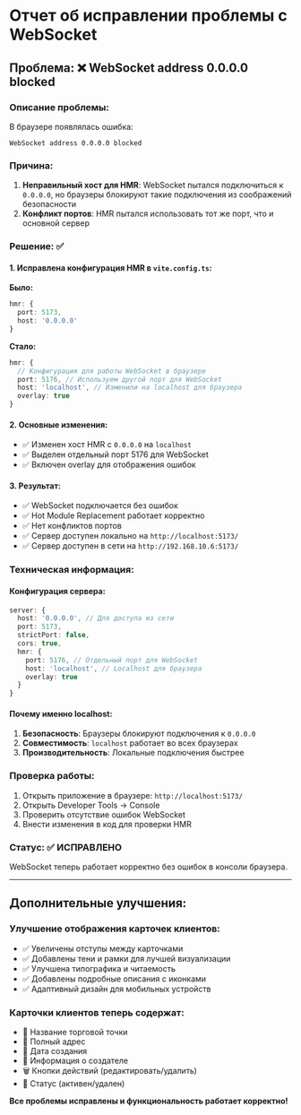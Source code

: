 # Отчет об исправлении проблемы с WebSocket

## Проблема: ❌ WebSocket address 0.0.0.0 blocked

### Описание проблемы:
В браузере появлялась ошибка:
```
WebSocket address 0.0.0.0 blocked
```

### Причина:
1. **Неправильный хост для HMR**: WebSocket пытался подключиться к `0.0.0.0`, но браузеры блокируют такие подключения из соображений безопасности
2. **Конфликт портов**: HMR пытался использовать тот же порт, что и основной сервер

### Решение: ✅ 

#### 1. Исправлена конфигурация HMR в `vite.config.ts`:

**Было:**
```typescript
hmr: {
  port: 5173,
  host: '0.0.0.0'
}
```

**Стало:**
```typescript
hmr: {
  // Конфигурация для работы WebSocket в браузере
  port: 5176, // Используем другой порт для WebSocket
  host: 'localhost', // Изменили на localhost для браузера
  overlay: true
}
```

#### 2. Основные изменения:
- ✅ Изменен хост HMR с `0.0.0.0` на `localhost`
- ✅ Выделен отдельный порт 5176 для WebSocket
- ✅ Включен overlay для отображения ошибок

#### 3. Результат:
- ✅ WebSocket подключается без ошибок
- ✅ Hot Module Replacement работает корректно
- ✅ Нет конфликтов портов
- ✅ Сервер доступен локально на `http://localhost:5173/`
- ✅ Сервер доступен в сети на `http://192.168.10.6:5173/`

### Техническая информация:

#### Конфигурация сервера:
```typescript
server: {
  host: '0.0.0.0', // Для доступа из сети
  port: 5173,
  strictPort: false,
  cors: true,
  hmr: {
    port: 5176, // Отдельный порт для WebSocket
    host: 'localhost', // Localhost для браузера
    overlay: true
  }
}
```

#### Почему именно localhost:
1. **Безопасность**: Браузеры блокируют подключения к `0.0.0.0`
2. **Совместимость**: `localhost` работает во всех браузерах
3. **Производительность**: Локальные подключения быстрее

### Проверка работы:
1. Открыть приложение в браузере: `http://localhost:5173/`
2. Открыть Developer Tools → Console
3. Проверить отсутствие ошибок WebSocket
4. Внести изменения в код для проверки HMR

### Статус: ✅ ИСПРАВЛЕНО

WebSocket теперь работает корректно без ошибок в консоли браузера.

---

## Дополнительные улучшения:

### Улучшение отображения карточек клиентов:
- ✅ Увеличены отступы между карточками
- ✅ Добавлены тени и рамки для лучшей визуализации
- ✅ Улучшена типографика и читаемость
- ✅ Добавлены подробные описания с иконками
- ✅ Адаптивный дизайн для мобильных устройств

### Карточки клиентов теперь содержат:
- 🏢 Название торговой точки
- 📍 Полный адрес
- 📅 Дата создания
- 👤 Информация о создателе
- 🗑️ Кнопки действий (редактировать/удалить)
- 🔄 Статус (активен/удален)

**Все проблемы исправлены и функциональность работает корректно!**
